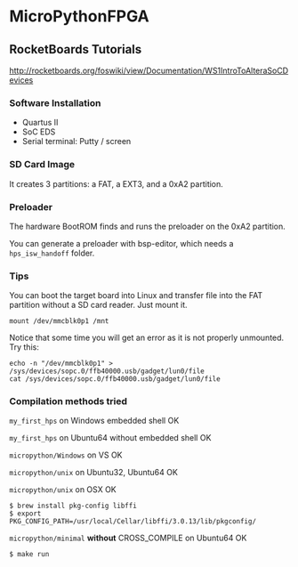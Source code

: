 # MicroPythonFPGA

## RocketBoards Tutorials
http://rocketboards.org/foswiki/view/Documentation/WS1IntroToAlteraSoCDevices

### Software Installation
* Quartus II
* SoC EDS
* Serial terminal: Putty / screen

### SD Card Image
It creates 3 partitions: a FAT, a EXT3, and a 0xA2 partition.

### Preloader
The hardware BootROM finds and runs the preloader on the 0xA2 partition.

You can generate a preloader with bsp-editor, which needs a `hps_isw_handoff` folder.

### Tips
You can boot the target board into Linux and transfer file into the FAT partition without a SD card reader. Just mount it.
```
mount /dev/mmcblk0p1 /mnt
```
Notice that some time you will get an error as it is not properly unmounted. Try this:
```
echo -n "/dev/mmcblk0p1" > /sys/devices/sopc.0/ffb40000.usb/gadget/lun0/file
cat /sys/devices/sopc.0/ffb40000.usb/gadget/lun0/file
```

### Compilation methods tried
`my_first_hps` on Windows embedded shell OK

`my_first_hps` on Ubuntu64 without embedded shell OK

`micropython/Windows` on VS OK

`micropython/unix` on Ubuntu32, Ubuntu64 OK

`micropython/unix` on OSX OK

    $ brew install pkg-config libffi
    $ export PKG_CONFIG_PATH=/usr/local/Cellar/libffi/3.0.13/lib/pkgconfig/

`micropython/minimal` **without** CROSS_COMPILE on Ubuntu64 OK

    $ make run



